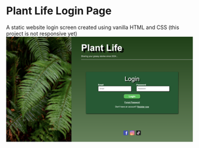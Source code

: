# Plant Life Login Page
A static website login screen created using vanilla HTML and CSS (this project is not responsive yet)
![Image of Plant Life Login page](./assets/plant_life_screenshot.png)
